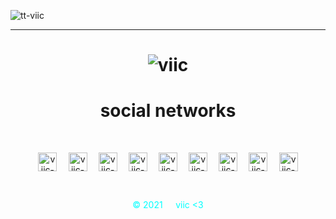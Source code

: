 <p align="left"> <img src="https://komarev.com/ghpvc/?username=tt-viic&label=Profile%20views&color=7a93c4&style=flat" alt="tt-viic" /> </p>
<hr>

<h1 align = "center"> <img src="https://user-images.githubusercontent.com/78870476/137008700-2fe715d8-74a8-4a14-903a-b99ae14350f2.gif" alt="viic" />
 
 

  
  
  
  
<h1 align = "center">social networks</h1>
<br>
<p align = "center">
<a href="https://discord.gg/VGFF7gZHK2" target="blank"><img align="center" src="https://user-images.githubusercontent.com/78870476/137012074-f05e771b-5b39-4252-9687-2f53991f86e8.png" alt="viic-disc" height="30" width="30" /></a>
⠀
<a href="https://twitter.com/viic_deb" target="blank"><img align="center" src="https://user-images.githubusercontent.com/78870476/137014268-66f3f63f-b4b1-4d1f-8fa3-901d424d8d2b.png" alt="viic-twit" height="30" width="30" /></a>
⠀
<a href="https://es.stackoverflow.com/users/253252/viic" target="blank"><img align="center" src="https://user-images.githubusercontent.com/78870476/137021657-41ea14c1-d094-409e-9558-255fab342d42.png" alt="viic-stack" height="30" width="30" /></a>
⠀
<a href="https://instagram.com/viiictor.5" target="blank"><img align="center" src="https://user-images.githubusercontent.com/78870476/137021571-c6952fba-b9e2-4627-b590-9256a49029cf.png" alt="viic-ig" height="30" width="30" /></a>
⠀
<a href="https://www.youtube.com/channel/UCIdEbfX6Pl6q-SMFI_l0L9Q" target="blank"><img align="center" src="https://user-images.githubusercontent.com/78870476/137021596-fbf749b2-1ec0-4fd8-a314-0565dde66356.png" alt="viic-yt" height="30" width="30" /></a>
⠀
<a href="https://www.twitch.tv/viic_deb" target="blank"><img align="center" src="https://user-images.githubusercontent.com/78870476/137021592-0022dd22-c686-4fc1-97a6-20c44842c7a5.png" alt="viic-twitch" height="30" width="30" /></a>
⠀
<a href="https://www.tiktok.com/@viic.deb?" target="blank"><img align="center" src="https://user-images.githubusercontent.com/78870476/137021590-1ea595b2-9c06-4db0-bb3c-2c3776faec12.png" alt="viic-tiktok" height="30" width="30" /></a>
⠀
<a href="https://github.com/tt-viic/" target="blank"><img align="center" src="https://user-images.githubusercontent.com/78870476/137021567-fe03b1a6-1800-4d6a-9dea-357dc67d00b9.png" alt="viic-gith" height="30" width="30" /></a>
⠀
<a href="https://open.spotify.com/user/216azmq5llxlo3zsmhnkwnodi?si=ba3112ac13374edb" target="blank"><img align="center" src="https://user-images.githubusercontent.com/78870476/137021583-67ec0129-6e6c-4f42-b193-2b07f34ee1f7.png" alt="viic-spoty" height="30" width="30" /></a>
</p>
<br>

<p align = "center" style = "color: cyan">© 2021⠀⠀viic <3</p>
